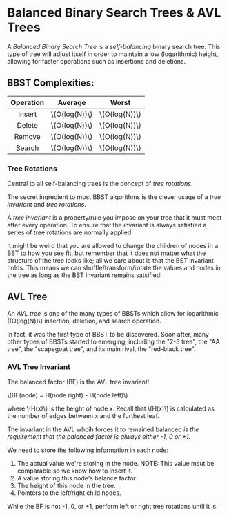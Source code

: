 # Balanced Binary Search Trees & AVL Trees

A *Balanced Binary Search Tree* is a _self-balancing_ binary search tree.  This
type of tree will adjust itself in order to maintain a low (logarithmic)
height, allowing for faster operations such as insertions and deletions.

## BBST Complexities:

| Operation | Average | Worst | 
|:---:|:---:|:---:|
|Insert|\\(O(log(N))\\)|\\(O(log(N))\\)|
|Delete|\\(O(log(N))\\)|\\(O(log(N))\\)|
|Remove|\\(O(log(N))\\)|\\(O(log(N))\\)|
|Search|\\(O(log(N))\\)|\\(O(log(N))\\)|

### Tree Rotations
Central to all self-balancing trees is the concept of *tree rotations*.

The secret ingredient to most BBST algorithms is the clever usage of a _tree
invariant_ and _tree rotations_.

A *tree invariant* is a property/rule you impose on your tree that it must meet
after every operation.  To ensure that the invariant is always satisfied a
series of tree rotations are normally applied.

It might be weird that you are allowed to change the children of nodes in a BST
to how you see fit, but remember that it does not matter what the structure of
the tree looks like; all we care about is that the BST invariant holds.  This
means we can shuffle/transform/rotate the values and nodes in the tree as long
as the BST invariant remains satsified!

## AVL Tree

An *AVL tree* is one of the many types of BBSTs which allow for logarithmic
\((O(log(N))\\) insertion, deletion, and search operation.

In fact, it was the first type of BBST to be discovered.  Soon after, many
other types of BBSTs started to emerging, including the "2-3 tree", the "AA
tree", the "scapegoat tree", and its main rival, the "red-black tree".

### AVL Tree Invariant
The balanced factor (BF) is the AVL tree invariant!

\\(BF(node) = H(node.right) - H(node.left)\\)

where \\(H(x)\\) is the height of node x.  Recall that \\(H(x)\\) is calculated
as the number of edges between x and the furthest leaf.

The invariant in the AVL whcih forces it to remained balanced *is the
requirement that the balanced factor is always either -1, 0 or +1*.

We need to store the following information in each node:
1. The actual value we're storing in the node.  NOTE: This value msut be
   comparable so we know how to insert it.
1. A value storing this node's balance factor.
1. The height of this node in the tree.
1. Pointers to the left/right child nodes.

While the BF is not -1, 0, or +1, perform left or right tree rotations until it is.

